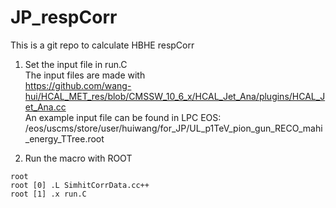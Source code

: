 # JP_respCorr
This is a git repo to calculate HBHE respCorr

1. Set the input file in run.C  
The input files are made with  
https://github.com/wang-hui/HCAL_MET_res/blob/CMSSW_10_6_x/HCAL_Jet_Ana/plugins/HCAL_Jet_Ana.cc  
An example input file can be found in LPC EOS:  
/eos/uscms/store/user/huiwang/for_JP/UL_p1TeV_pion_gun_RECO_mahi_energy_TTree.root  

2. Run the macro with ROOT
```
root
root [0] .L SimhitCorrData.cc++
root [1] .x run.C
```
